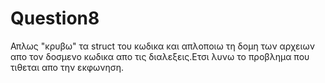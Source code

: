 # Question8
Απλως "κρυβω" τα struct του κωδικα και απλοποιω τη δομη των αρχειων απο τον δοσμενο κωδικα απο τις διαλεξεις.Ετσι λυνω το προβλημα που τιθεται απο την εκφωνηση. 